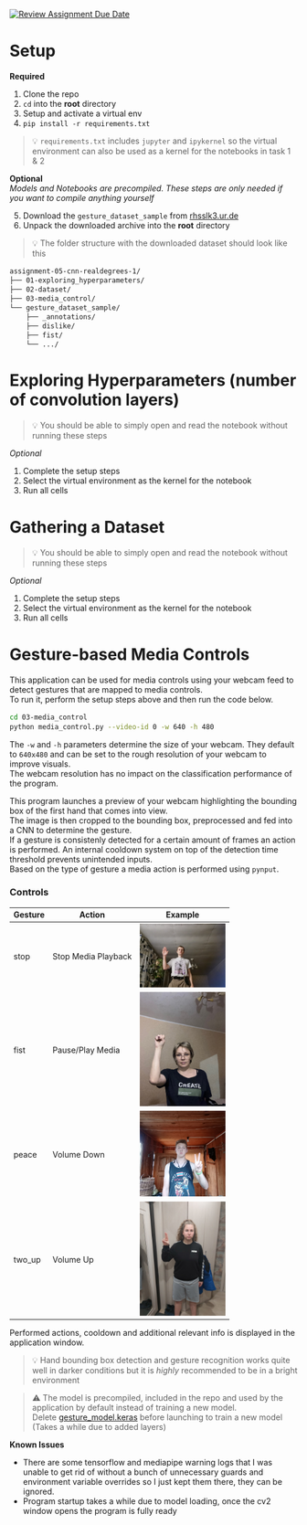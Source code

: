 [![Review Assignment Due Date](https://classroom.github.com/assets/deadline-readme-button-22041afd0340ce965d47ae6ef1cefeee28c7c493a6346c4f15d667ab976d596c.svg)](https://classroom.github.com/a/BOO70ufO)

# Setup

**Required**  

1. Clone the repo
2. `cd` into the **root** directory
3. Setup and activate a virtual env
4. `pip install -r requirements.txt`

> 💡 `requirements.txt` includes `jupyter` and `ipykernel` so the virtual environment can also be used as a kernel for the notebooks in task 1 & 2

**Optional**  
*Models and Notebooks are precompiled. These steps are only needed if you want to compile anything yourself*  

5. Download the `gesture_dataset_sample` from [rhsslk3.ur.de](https://rhsslk3.ur.de/~sca04209/gesture_dataset_sample.zip)
6. Unpack the downloaded archive into the **root** directory

> 💡 The folder structure with the downloaded dataset should look like this
```
assignment-05-cnn-realdegrees-1/
├── 01-exploring_hyperparameters/
├── 02-dataset/
├── 03-media_control/
└── gesture_dataset_sample/
    ├── _annotations/
    ├── dislike/
    ├── fist/
    └── .../
```

# Exploring Hyperparameters (number of convolution layers)

> 💡 You should be able to simply open and read the notebook without running these steps

*Optional*
1. Complete the setup steps
2. Select the virtual environment as the kernel for the notebook
3. Run all cells

# Gathering a Dataset 

> 💡 You should be able to simply open and read the notebook without running these steps

*Optional*
1. Complete the setup steps
2. Select the virtual environment as the kernel for the notebook
3. Run all cells

# Gesture-based Media Controls

This application can be used for media controls using your webcam feed to detect gestures that are mapped to media controls.  
To run it, perform the setup steps above and then run the code below.  

```sh
cd 03-media_control
python media_control.py --video-id 0 -w 640 -h 480
```

The `-w` and `-h` parameters determine the size of your webcam. They default to `640x480` and can be set to the rough resolution of your webcam to improve visuals.  
The webcam resolution has no impact on the classification performance of the program.  

This program launches a preview of your webcam highlighting the bounding box of the first hand that comes into view.  
The image is then cropped to the bounding box, preprocessed and fed into a CNN to determine the gesture.  
If a gesture is consistenly detected for a certain amount of frames an action is performed.
An internal cooldown system on top of the detection time threshold prevents unintended inputs.  
Based on the type of gesture a media action is performed using `pynput`.  

### Controls

| Gesture | Action | Example |
|---------|--------|---------|
| stop | Stop Media Playback | <img src="docs/example_gestures/stop.jpg" width="150"> |
| fist | Pause/Play Media | <img src="docs/example_gestures/fist.jpg" width="150"> |
| peace | Volume Down | <img src="docs/example_gestures/peace.jpg" width="150"> |
| two_up | Volume Up | <img src="docs/example_gestures/two_up.jpg" width="150"> |


Performed actions, cooldown and additional relevant info is displayed in the application window.

> 💡 Hand bounding box detection and gesture recognition works quite well in darker conditions but it is *highly* recommended to be in a bright environment

> ⚠️ The model is precompiled, included in the repo and used by the application by default instead of training a new model.  
Delete [gesture_model.keras](./03-media_control/gesture_model.keras) before launching to train a new model (Takes a while due to added layers)

**Known Issues**  
- There are some tensorflow and mediapipe warning logs that I was unable to get rid of without a bunch of unnecessary guards and environment variable overrides so I just kept them there, they can be ignored.
- Program startup takes a while due to model loading, once the cv2 window opens the program is fully ready  
